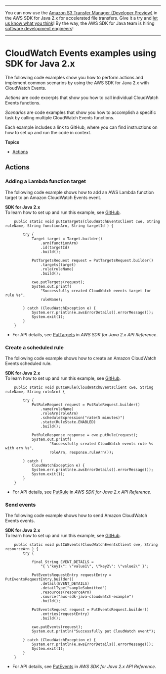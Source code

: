 --------

You can now use the [Amazon S3 Transfer Manager \(Developer Preview\)](https://bit.ly/2WQebiP) in the AWS SDK for Java 2\.x for accelerated file transfers\. Give it a try and [let us know what you think](https://bit.ly/3zT1YYM)\! By the way, the AWS SDK for Java team is hiring [software development engineers](https://github.com/aws/aws-sdk-java-v2/issues/3156)\!

--------

# CloudWatch Events examples using SDK for Java 2\.x<a name="java_cloudwatch-events_code_examples"></a>

The following code examples show you how to perform actions and implement common scenarios by using the AWS SDK for Java 2\.x with CloudWatch Events\.

*Actions* are code excerpts that show you how to call individual CloudWatch Events functions\.

*Scenarios* are code examples that show you how to accomplish a specific task by calling multiple CloudWatch Events functions\.

Each example includes a link to GitHub, where you can find instructions on how to set up and run the code in context\.

**Topics**
+ [Actions](#w591aac15c14b9c19c13)

## Actions<a name="w591aac15c14b9c19c13"></a>

### Adding a Lambda function target<a name="cloudwatch-events_PutTargets_java_topic"></a>

The following code example shows how to add an AWS Lambda function target to an Amazon CloudWatch Events event\.

**SDK for Java 2\.x**  
 To learn how to set up and run this example, see [GitHub](https://github.com/awsdocs/aws-doc-sdk-examples/tree/main/javav2/example_code/cloudwatch#readme)\. 
  

```
    public static void putCWTargets(CloudWatchEventsClient cwe, String ruleName, String functionArn, String targetId ) {

        try {
            Target target = Target.builder()
                .arn(functionArn)
                .id(targetId)
                .build();

            PutTargetsRequest request = PutTargetsRequest.builder()
                .targets(target)
                .rule(ruleName)
                .build();

            cwe.putTargets(request);
            System.out.printf(
                "Successfully created CloudWatch events target for rule %s",
                ruleName);

        } catch (CloudWatchException e) {
            System.err.println(e.awsErrorDetails().errorMessage());
            System.exit(1);
        }
    }
```
+  For API details, see [PutTargets](https://docs.aws.amazon.com/goto/SdkForJavaV2/eventbridge-2015-10-07/PutTargets) in *AWS SDK for Java 2\.x API Reference*\. 

### Create a scheduled rule<a name="cloudwatch-events_PutRule_java_topic"></a>

The following code example shows how to create an Amazon CloudWatch Events scheduled rule\.

**SDK for Java 2\.x**  
 To learn how to set up and run this example, see [GitHub](https://github.com/awsdocs/aws-doc-sdk-examples/tree/main/javav2/example_code/cloudwatch#readme)\. 
  

```
    public static void putCWRule(CloudWatchEventsClient cwe, String ruleName, String roleArn) {

        try {
            PutRuleRequest request = PutRuleRequest.builder()
                .name(ruleName)
                .roleArn(roleArn)
                .scheduleExpression("rate(5 minutes)")
                .state(RuleState.ENABLED)
                .build();

            PutRuleResponse response = cwe.putRule(request);
            System.out.printf(
                    "Successfully created CloudWatch events rule %s with arn %s",
                    roleArn, response.ruleArn());

        } catch (
            CloudWatchException e) {
            System.err.println(e.awsErrorDetails().errorMessage());
            System.exit(1);
        }
    }
```
+  For API details, see [PutRule](https://docs.aws.amazon.com/goto/SdkForJavaV2/eventbridge-2015-10-07/PutRule) in *AWS SDK for Java 2\.x API Reference*\. 

### Send events<a name="cloudwatch-events_PutEvents_java_topic"></a>

The following code example shows how to send Amazon CloudWatch Events events\.

**SDK for Java 2\.x**  
 To learn how to set up and run this example, see [GitHub](https://github.com/awsdocs/aws-doc-sdk-examples/tree/main/javav2/example_code/cloudwatch#readme)\. 
  

```
    public static void putCWEvents(CloudWatchEventsClient cwe, String resourceArn ) {
        try {

            final String EVENT_DETAILS =
                "{ \"key1\": \"value1\", \"key2\": \"value2\" }";

            PutEventsRequestEntry requestEntry = PutEventsRequestEntry.builder()
                .detail(EVENT_DETAILS)
                .detailType("sampleSubmitted")
                .resources(resourceArn)
                .source("aws-sdk-java-cloudwatch-example")
                .build();

            PutEventsRequest request = PutEventsRequest.builder()
                .entries(requestEntry)
                .build();

            cwe.putEvents(request);
            System.out.println("Successfully put CloudWatch event");

        } catch (CloudWatchException e) {
            System.err.println(e.awsErrorDetails().errorMessage());
            System.exit(1);
        }
    }
```
+  For API details, see [PutEvents](https://docs.aws.amazon.com/goto/SdkForJavaV2/eventbridge-2015-10-07/PutEvents) in *AWS SDK for Java 2\.x API Reference*\. 